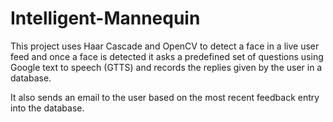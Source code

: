 # Intelligent-Mannequin

This project uses Haar Cascade and OpenCV to detect a face in a live user feed and once a face is detected it asks a predefined set of questions using Google text to speech (GTTS) and records the replies given by the user in a database.

It also sends an email to the user based on the most recent feedback entry into the database.

